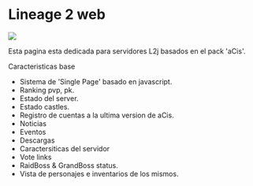 # Lineage 2 web

<img src="http://l2devsadmins.net/forum/l2devshostfiles/ficheros_subidos/1.jpg">

Esta pagina esta dedicada para servidores L2j basados en el pack 'aCis'.

Caracteristicas base
- Sistema de 'Single Page' basado en javascript.
- Ranking pvp, pk.
- Estado del server.
- Estado castles.
- Registro de cuentas a la ultima version de aCis.
- Noticias
- Eventos
- Descargas
- Caractersiticas del servidor
- Vote links
- RaidBoss & GrandBoss status.
- Vista de personajes e inventarios de los mismos.
